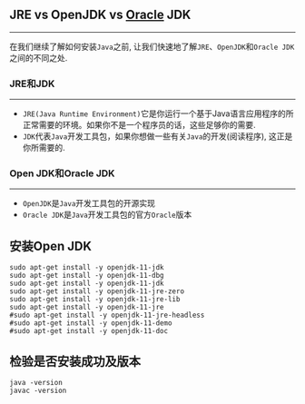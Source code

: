 ## JRE vs OpenJDK vs [Oracle](https://www.linuxidc.com/topicnews.aspx?tid=12) JDK

------

在我们继续了解如何安装`Java`之前, 让我们快速地了解`JRE`、`OpenJDK`和`Oracle JDK`之间的不同之处.

### JRE和JDK

------

- `JRE(Java Runtime Environment)`它是你运行一个基于Java语言应用程序的所正常需要的环境。如果你不是一个程序员的话，这些足够你的需要.
- `JDK`代表`Java`开发工具包，如果你想做一些有关`Java`的开发(阅读程序), 这正是你所需要的.

### Open JDK和Oracle JDK

------

- `OpenJDK`是`Java`开发工具包的开源实现
- `Oracle JDK`是`Java`开发工具包的官方`Oracle`版本

## 安装Open JDK

```shell
sudo apt-get install -y openjdk-11-jdk
sudo apt-get install -y openjdk-11-dbg
sudo apt-get install -y openjdk-11-jdk
sudo apt-get install -y openjdk-11-jre-zero
sudo apt-get install -y openjdk-11-jre-lib
sudo apt-get install -y openjdk-11-jre
#sudo apt-get install -y openjdk-11-jre-headless
#sudo apt-get install -y openjdk-11-demo
#sudo apt-get install -y openjdk-11-doc
```

## 检验是否安装成功及版本

```shell
java -version
javac -version
```

